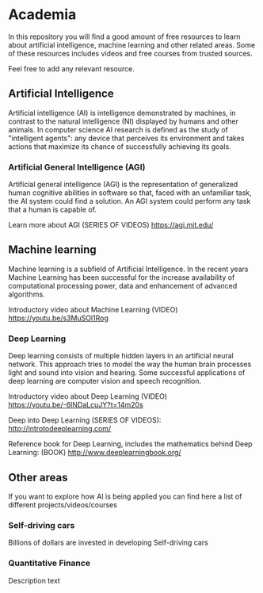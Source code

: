 # Academia
In this repository you will find a good amount of free resources to learn about artificial intelligence, machine learning and other related areas. Some of these resources includes videos and free courses from trusted sources.

Feel free to add any relevant resource.


## Artificial Intelligence

Artificial intelligence (AI) is intelligence demonstrated by machines, in contrast to the natural intelligence (NI) displayed by humans and other animals. In computer science AI research is defined as the study of "intelligent agents": any device that perceives its environment and takes actions that maximize its chance of successfully achieving its goals.


### Artificial General Intelligence (AGI)
Artificial general intelligence (AGI) is the representation of generalized human cognitive abilities in software so that, faced with an unfamiliar task, the AI system could find a solution. An AGI system could perform any task that a human is capable of.

Learn more about AGI (SERIES OF VIDEOS) https://agi.mit.edu/

## Machine learning
Machine learning is a subfield of Artificial Intelligence. In the recent years Machine Learning has been successful for the increase availability of computational processing power, data and enhancement of advanced algorithms.

Introductory video about Machine Learning (VIDEO) https://youtu.be/s3MuSOl1Rog


### Deep Learning
Deep learning consists of multiple hidden layers in an artificial neural network. This approach tries to model the way the human brain processes light and sound into vision and hearing. Some successful applications of deep learning are computer vision and speech recognition.

Introductory video about Deep Learning (VIDEO) https://youtu.be/-6INDaLcuJY?t=14m20s

Deep into Deep Learning (SERIES OF VIDEOS): http://introtodeeplearning.com/

Reference book for Deep Learning, includes the mathematics behind Deep Learning: (BOOK) http://www.deeplearningbook.org/



## Other areas
If you want to explore how AI is being applied you can find here a list of different projects/videos/courses

### Self-driving cars
Billions of dollars are invested in developing Self-driving cars

### Quantitative Finance
Description text
